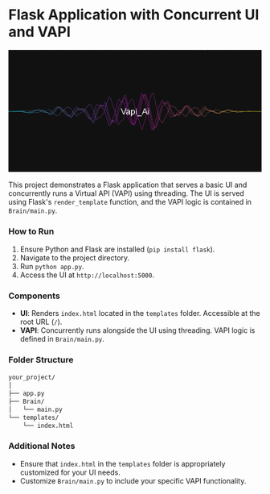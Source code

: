 # Flask Application with Concurrent UI and VAPI

![Application Screenshot](https://github.com/AnubhavChaturvedi-GitHub/Vapi_Ai/blob/main/Screenshot%202024-06-25%20223340.png)

This project demonstrates a Flask application that serves a basic UI and concurrently runs a Virtual API (VAPI) using threading. The UI is served using Flask's `render_template` function, and the VAPI logic is contained in `Brain/main.py`.

### How to Run

1. Ensure Python and Flask are installed (`pip install flask`).
2. Navigate to the project directory.
3. Run `python app.py`.
4. Access the UI at `http://localhost:5000`.

### Components

- **UI**: Renders `index.html` located in the `templates` folder. Accessible at the root URL (`/`).
- **VAPI**: Concurrently runs alongside the UI using threading. VAPI logic is defined in `Brain/main.py`.

### Folder Structure

```
your_project/
│
├── app.py
├── Brain/
│   └── main.py
└── templates/
    └── index.html
```

### Additional Notes

- Ensure that `index.html` in the `templates` folder is appropriately customized for your UI needs.
- Customize `Brain/main.py` to include your specific VAPI functionality.
